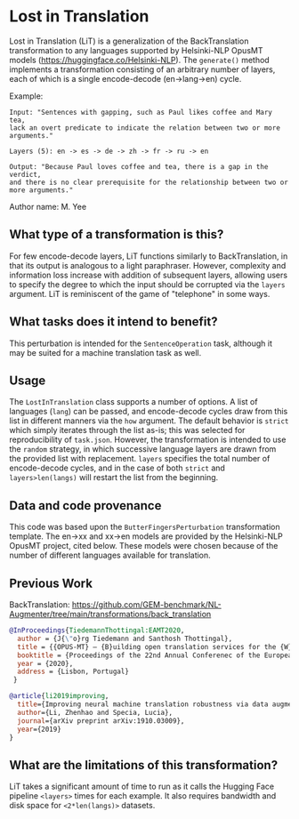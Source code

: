 # Lost in Translation
Lost in Translation (LiT) is a generalization of the BackTranslation transformation to any languages supported by Helsinki-NLP OpusMT models (https://huggingface.co/Helsinki-NLP). The `generate()` method implements a transformation consisting of an arbitrary number of layers, each of which is a single encode-decode (en->lang->en) cycle.

Example:
```
Input: "Sentences with gapping, such as Paul likes coffee and Mary tea,
lack an overt predicate to indicate the relation between two or more
arguments."

Layers (5): en -> es -> de -> zh -> fr -> ru -> en

Output: "Because Paul loves coffee and tea, there is a gap in the verdict,
and there is no clear prerequisite for the relationship between two or
more arguments."
```

Author name: M. Yee

## What type of a transformation is this?
For few encode-decode layers, LiT functions similarly to BackTranslation, in that its output is analogous to a light paraphraser. However, complexity and information loss increase with addition of subsequent layers, allowing users to specify the degree to which the input should be corrupted via the `layers` argument. LiT is reminiscent of the game of "telephone" in some ways.

## What tasks does it intend to benefit?
This perturbation is intended for the `SentenceOperation` task, although it may be suited for a machine translation task as well.

## Usage
The `LostInTranslation` class supports a number of options. A list of languages (`lang`) can be passed, and encode-decode cycles draw from this list in different manners via the `how` argument. The default behavior is `strict` which simply iterates through the list as-is; this was selected for reproducibility of `task.json`. However, the transformation is intended to use the `random` strategy, in which successive language layers are drawn from the provided list with replacement. `layers` specifies the total number of encode-decode cycles, and in the case of both `strict` and `layers>len(langs)` will restart the list from the beginning.

## Data and code provenance
This code was based upon the `ButterFingersPerturbation` transformation template. The en->xx and xx->en models are provided by the Helsinki-NLP OpusMT project, cited below. These models were chosen because of the number of different languages available for translation.

## Previous Work
BackTranslation: https://github.com/GEM-benchmark/NL-Augmenter/tree/main/transformations/back_translation

```bibtex
@InProceedings{TiedemannThottingal:EAMT2020,
  author = {J{\"o}rg Tiedemann and Santhosh Thottingal},
  title = {{OPUS-MT} — {B}uilding open translation services for the {W}orld},
  booktitle = {Proceedings of the 22nd Annual Conferenec of the European Association for Machine Translation (EAMT)},
  year = {2020},
  address = {Lisbon, Portugal}
 }
```

```bibtex
@article{li2019improving,
  title={Improving neural machine translation robustness via data augmentation: Beyond back translation},
  author={Li, Zhenhao and Specia, Lucia},
  journal={arXiv preprint arXiv:1910.03009},
  year={2019}
}
```
## What are the limitations of this transformation?
LiT takes a significant amount of time to run as it calls the Hugging Face pipeline `<layers>` times for each example. It also requires bandwidth and disk space for `<2*len(langs)>` datasets.
